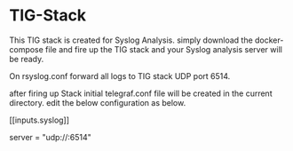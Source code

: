 # TIG-Stack
This TIG stack is created for Syslog Analysis.
simply download the docker-compose file and fire up the TIG stack and your Syslog analysis server will be ready.

On rsyslog.conf forward all logs to TIG stack UDP port 6514.


after firing up Stack initial telegraf.conf file will be created in the current directory. edit the below configuration as below.

[[inputs.syslog]]

server = "udp://:6514"
